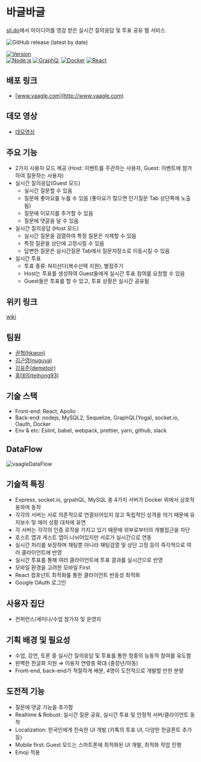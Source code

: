 # 바글바글

[sli.do](https://www.sli.do/)에서 아이디어를 영감 받은 실시간 질의응답 및 투표 공유 웹 서비스

![GitHub release (latest by date)](https://img.shields.io/github/v/release/connect-foundation/2019-21)

<p>
  <a target="_blank" rel="noopener noreferrer" href="https://camo.githubusercontent.com/9568ddd91a2785f55e0947fb55ac1adb87810b8f/68747470733a2f2f696d672e736869656c64732e696f2f6e6f64652f762f7265616374"><img alt="Version" src="https://camo.githubusercontent.com/9568ddd91a2785f55e0947fb55ac1adb87810b8f/68747470733a2f2f696d672e736869656c64732e696f2f6e6f64652f762f7265616374" data-canonical-src="https://img.shields.io/node/v/react" style="max-width:100%;"></a>
  <br>
<a target="_blank" rel="noopener noreferrer" href="https://camo.githubusercontent.com/3fc8384246adb849bdc8a39fc7cc95164f9cb090/68747470733a2f2f696d672e736869656c64732e696f2f62616467652f4e6f64652e6a732d677261793f6c6f676f3d4e6f64652e6a73266c6f676f436f6c6f723d677265656e"><img alt="Node.js" src="https://camo.githubusercontent.com/3fc8384246adb849bdc8a39fc7cc95164f9cb090/68747470733a2f2f696d672e736869656c64732e696f2f62616467652f4e6f64652e6a732d677261793f6c6f676f3d4e6f64652e6a73266c6f676f436f6c6f723d677265656e" data-canonical-src="https://img.shields.io/badge/Node.js-gray?logo=Node.js&amp;logoColor=green" style="max-width:100%;"></a>
<a target="_blank" rel="noopener noreferrer" href="https://camo.githubusercontent.com/260026eff932ac17205eb2caffb4af919abae4a9/68747470733a2f2f696d672e736869656c64732e696f2f62616467652f4772617068514c2d677261793f6c6f676f3d4772617068514c266c6f676f436f6c6f723d453130303938"><img alt="GraphQ:" src="https://camo.githubusercontent.com/260026eff932ac17205eb2caffb4af919abae4a9/68747470733a2f2f696d672e736869656c64732e696f2f62616467652f4772617068514c2d677261793f6c6f676f3d4772617068514c266c6f676f436f6c6f723d453130303938" data-canonical-src="https://img.shields.io/badge/GraphQL-gray?logo=GraphQL&amp;logoColor=E10098" style="max-width:100%;"></a>
<a target="_blank" rel="noopener noreferrer" href="https://camo.githubusercontent.com/1a43bf3f61dcfb33888aefc1e77c44f54f1f5e53/68747470733a2f2f696d672e736869656c64732e696f2f62616467652f446f636b65722d677261793f6c6f676f3d446f636b6572266c6f676f436f6c6f723d313438384336"><img alt="Docker" src="https://camo.githubusercontent.com/1a43bf3f61dcfb33888aefc1e77c44f54f1f5e53/68747470733a2f2f696d672e736869656c64732e696f2f62616467652f446f636b65722d677261793f6c6f676f3d446f636b6572266c6f676f436f6c6f723d313438384336" data-canonical-src="https://img.shields.io/badge/Docker-gray?logo=Docker&amp;logoColor=1488C6" style="max-width:100%;"></a>
<a target="_blank" rel="noopener noreferrer" href="https://camo.githubusercontent.com/193d7edd8b658e1976fbb35056b057bb05f80b3f/68747470733a2f2f696d672e736869656c64732e696f2f62616467652f52656163742e6a732d677261793f6c6f676f3d5265616374266c6f676f436f6c6f723d363144414642"><img alt="React" src="https://camo.githubusercontent.com/193d7edd8b658e1976fbb35056b057bb05f80b3f/68747470733a2f2f696d672e736869656c64732e696f2f62616467652f52656163742e6a732d677261793f6c6f676f3d5265616374266c6f676f436f6c6f723d363144414642" data-canonical-src="https://img.shields.io/badge/React.js-gray?logo=React&amp;logoColor=61DAFB" style="max-width:100%;"></a>
</a>

</p>

## 배포 링크

* [www.vaagle.com](http://www.vaagle.com)

## 데모 영상
- [데모영상](https://www.youtube.com/watch?v=jErevbCtdF0&feature=youtu.be)

## 주요 기능

- 2가지 사용자 모드 제공 (Host: 이벤트를 주관하는 사용자, Guest: 이벤트에 참가하여 질문하는 사용자)
- 실시간 질의응답(Guest 모드)
   - 실시간 질문할 수 있음
   - 질문에 좋아요를 누를 수 있음 (좋아요가 많으면 인기질문 Tab 상단쪽에 노출됨)
   - 질문에 이모지를 추가할 수 있음
   - 질문에 댓글을 달 수 있음
- 실시간 질의응답 (Host 모드)
   - 실시간 질문을 검열하여 특정 질문은 삭제할 수 있음
   - 특정 질문을 상단에 고정시킬 수 있음
   - 답변한 질문은 실시간질문 Tab에서 질문저장소로 이동시킬 수 있음
- 실시간 투표
   - 투표 종류: N지선다(복수선택 지원), 별점주기
   - Host는 투표를 생성하여 Guest들에게 실시간 투표 참여를 요청할 수 있음
   - Guest들은 투표를 할 수 있고, 투표 상황은 실시간 공유됨

## 위키 링크

[wiki](https://github.com/connect-foundation/2019-21/wiki)

## 팀원

-   [권혁(hkwon)](https://github.com/hkwon)
-   [김근영(nuguya)](https://github.com/nuguya)
-   [김유준(demetoir)](https://github.com/demetoir)
-   [홍태의(teihong93)](https://github.com/teihong93)

## 기술 스택

-   Front-end: React, Apollo
-   Back-end: nodejs, MySQL2, Sequelize, GraphQL(Yoga), socket.io, Oauth, Docker
-   Env & etc: Eslint, babel, webpack, prettier, yarn, github, slack

## DataFlow
![vaagleDataFlow](https://user-images.githubusercontent.com/52785648/70682492-6885b080-1ce2-11ea-9f46-609338d4e8d7.jpg)

## 기술적 특징
- Express, socket.io, grpahQL, MySQL 총 4가지 서버가 Docker 위에서 상호작용하며 동작
- 각각의 서버는 서로 의존적으로 연결되어있지 않고 독립적인 성격을 띄기 때문에 유지보수 및 에러 상황 대처에 유연
- 각 서버는 각각의 인증 로직을 가지고 있기 때문에 외부로부터의 개별접근을 차단
- 호스트 앱과 게스트 앱이 나뉘어있지만 서로가 실시간으로 연동
- 실시간 처리를 보장하며 채팅뿐 아니라 채팅검열 및 상단 고정 등이 즉각적으로 여러 클라이언트에 반영
- 실시간 투표를 통해 여러 클라이언트에 투표 결과를 실시간으로 반영
- 모바일 환경을 고려한 모바일 First
- React 컴포넌트 최적화를 통한 클라이언트 반응성 최적화
- Google OAuth 로그인

## 사용자 집단

-   컨퍼런스/세미나/수업 참가자 및 운영자

## 기획 배경 및 필요성

-   수업, 강연, 토론 중 실시간 질의응답 및 투표를 통한 청중의 능동적 참여를 유도함
-   완벽한 한글화 지원 ⇒ 이용자 연령층 확대 (중장년/아동)
-   Front-end, back-end가 적절하게 배분, 4명이 도전적으로 개발할 만한 분량

## 도전적 기능

-   질문에 댓글 기능을 추가함
-   Realtime & Robust: 실시간 질문 공유, 실시간 투표 및 안정적 서버/클라이언트 동작
-   Localization: 한국인에게 친숙한 UI 개발 (카톡의 투표 UI, 다양한 한글폰트 추가 등)
-   Mobile first: Guest 모드는 스마트폰에 최적화된 UI 개발, 최적화 작업 진행
-   Emoji 적용
